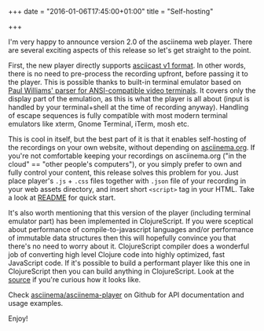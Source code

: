 +++
date = "2016-01-06T17:45:00+01:00"
title = "Self-hosting"

+++

I'm very happy to announce version 2.0 of the asciinema web player. There are
several exciting aspects of this release so let's get straight to the point.

First, the new player directly supports
[asciicast v1 format](https://github.com/asciinema/asciinema/blob/master/doc/asciicast-v1.md).
In other words, there is no need to pre-process the recording upfront, before
passing it to the player. This is possible thanks to built-in terminal emulator
based on
[Paul Williams' parser for ANSI-compatible video terminals](http://vt100.net/emu/dec_ansi_parser).
It covers only the display part of the emulation, as this is what the player is
all about (input is handled by your terminal+shell at the time of recording
anyway). Handling of escape sequences is fully compatible with most modern
terminal emulators like xterm, Gnome Terminal, iTerm, mosh etc.

<!--more-->

This is cool in itself, but the best part of it is that it enables self-hosting
of the recordings on your own website, without depending on
[asciinema.org](https://asciinema.org). If you're not comfortable keeping your
recordings on asciinema.org ("in the cloud" == "other people's computers"), or
you simply prefer to own and fully control your content, this release solves
this problem for you. Just place player's `.js` + `.css` files together with
`.json` file of your recording in your web assets directory, and insert short
`<script>` tag in your HTML. Take a look at
[README](https://github.com/asciinema/asciinema-player) for quick start.

It's also worth mentioning that this version of the player (including terminal
emulator part) has been implemented in ClojureScript. If you were sceptical
about performance of compile-to-javascript languages and/or performance of
immutable data structures then this will hopefully convince you that there's no
need to worry about it. ClojureScript compiler does a wonderful job of
converting high level Clojure code into highly optimized, fast JavaScript code.
If it's possible to build a performant player like this one in ClojureScript
then you can build anything in ClojureScript. Look at the
[source](https://github.com/asciinema/asciinema-player/tree/master/src/asciinema/player)
if you're curious how it looks like.

Check
[asciinema/asciinema-player](https://github.com/asciinema/asciinema-player) on
Github for API documentation and usage examples.

Enjoy!
